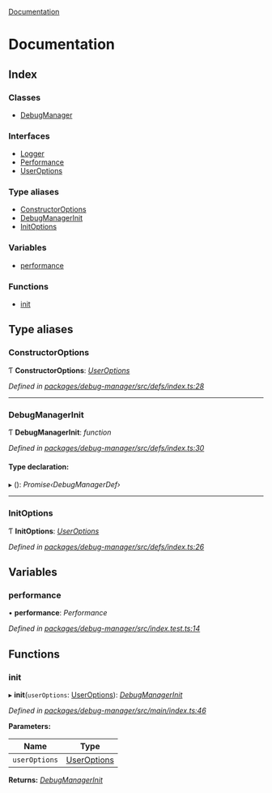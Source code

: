 [Documentation](README.md)

# Documentation

## Index

### Classes

* [DebugManager](classes/debugmanager.md)

### Interfaces

* [Logger](interfaces/logger.md)
* [Performance](interfaces/performance.md)
* [UserOptions](interfaces/useroptions.md)

### Type aliases

* [ConstructorOptions](README.md#constructoroptions)
* [DebugManagerInit](README.md#debugmanagerinit)
* [InitOptions](README.md#initoptions)

### Variables

* [performance](README.md#performance)

### Functions

* [init](README.md#init)

## Type aliases

###  ConstructorOptions

Ƭ **ConstructorOptions**: *[UserOptions](interfaces/useroptions.md)*

*Defined in [packages/debug-manager/src/defs/index.ts:28](https://github.com/badbatch/graphql-box/blob/bf31fdc/packages/debug-manager/src/defs/index.ts#L28)*

___

###  DebugManagerInit

Ƭ **DebugManagerInit**: *function*

*Defined in [packages/debug-manager/src/defs/index.ts:30](https://github.com/badbatch/graphql-box/blob/bf31fdc/packages/debug-manager/src/defs/index.ts#L30)*

#### Type declaration:

▸ (): *Promise‹DebugManagerDef›*

___

###  InitOptions

Ƭ **InitOptions**: *[UserOptions](interfaces/useroptions.md)*

*Defined in [packages/debug-manager/src/defs/index.ts:26](https://github.com/badbatch/graphql-box/blob/bf31fdc/packages/debug-manager/src/defs/index.ts#L26)*

## Variables

###  performance

• **performance**: *Performance*

*Defined in [packages/debug-manager/src/index.test.ts:14](https://github.com/badbatch/graphql-box/blob/bf31fdc/packages/debug-manager/src/index.test.ts#L14)*

## Functions

###  init

▸ **init**(`userOptions`: [UserOptions](interfaces/useroptions.md)): *[DebugManagerInit](README.md#debugmanagerinit)*

*Defined in [packages/debug-manager/src/main/index.ts:46](https://github.com/badbatch/graphql-box/blob/bf31fdc/packages/debug-manager/src/main/index.ts#L46)*

**Parameters:**

Name | Type |
------ | ------ |
`userOptions` | [UserOptions](interfaces/useroptions.md) |

**Returns:** *[DebugManagerInit](README.md#debugmanagerinit)*
